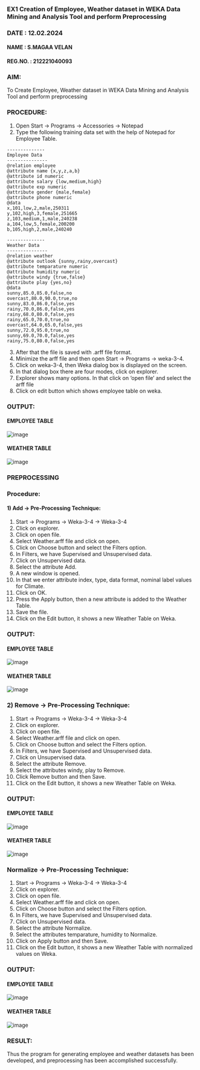 ### EX1 Creation of Employee, Weather dataset in WEKA Data Mining and Analysis Tool and perform Preprocessing
### DATE    : 12.02.2024
#### NAME    : S.MAGAA VELAN
#### REG.NO. : 212221040093
### AIM: 
  To Create Employee, Weather dataset in WEKA Data Mining and Analysis Tool and perform preprocessing
### PROCEDURE: 
1) Open Start -> Programs -> Accessories -> Notepad
2) Type the following training data set with the help of Notepad for Employee Table.

```
--------------
Employee Data
---------------
@relation employee
@attribute name {x,y,z,a,b}
@attribute id numeric
@attribute salary {low,medium,high}
@attribute exp numeric
@attribute gender {male,female}
@attribute phone numeric
@data
x,101,low,2,male,250311
y,102,high,3,female,251665
z,103,medium,1,male,240238
a,104,low,5,female,200200
b,105,high,2,male,240240

--------------
Weather Data
---------------
@relation weather
@attribute outlook {sunny,rainy,overcast}
@attribute temparature numeric
@attribute humidity numeric
@attribute windy {true,false}
@attribute play {yes,no}
@data
sunny,85.0,85.0,false,no
overcast,80.0,90.0,true,no
sunny,83.0,86.0,false,yes
rainy,70.0,86.0,false,yes
rainy,68.0,80.0,false,yes
rainy,65.0,70.0,true,no
overcast,64.0,65.0,false,yes
sunny,72.0,95.0,true,no
sunny,69.0,70.0,false,yes
rainy,75.0,80.0,false,yes
```
3) After that the file is saved with .arff file format.
4) Minimize the arff file and then open Start -> Programs -> weka-3-4.
5) Click on weka-3-4, then Weka dialog box is displayed on the screen.
6) In that dialog box there are four modes, click on explorer.
7) Explorer shows many options. In that click on ‘open file’ and select the arff file
8) Click on edit button which shows employee table on weka.

### OUTPUT:
#### EMPLOYEE TABLE
![image](https://github.com/S-ABHISHEK-1905/WDM_EXP1/assets/66360846/9744c514-a338-4d1c-8599-36c995aa13bd)

#### WEATHER TABLE
![image](https://github.com/S-ABHISHEK-1905/WDM_EXP1/assets/66360846/732f0e92-13fd-4dfb-8481-8f9e1914cf5e)



### PREPROCESSING
### Procedure:
#### 1) Add -> Pre-Processing Technique:
1) Start -> Programs -> Weka-3-4 -> Weka-3-4
2) Click on explorer.
3) Click on open file.
4) Select Weather.arff file and click on open.
5) Click on Choose button and select the Filters option.
6) In Filters, we have Supervised and Unsupervised data.
7) Click on Unsupervised data.
8) Select the attribute Add.
9) A new window is opened.
10) In that we enter attribute index, type, data format, nominal label values for Climate.
11) Click on OK.
12) Press the Apply button, then a new attribute is added to the Weather Table.
13) Save the file.
14) Click on the Edit button, it shows a new Weather Table on Weka.

### OUTPUT:
#### EMPLOYEE TABLE
![image](https://github.com/pavizhi/WDM_EXP1/assets/95067176/a0746515-71d3-42d2-b3b5-a644ebac83e8)

#### WEATHER TABLE
![image](https://github.com/S-ABHISHEK-1905/WDM_EXP1/assets/66360846/84baaa81-1988-46ae-b1a9-1238f1350092)


### 2) Remove -> Pre-Processing Technique:

1) Start -> Programs -> Weka-3-4 -> Weka-3-4
2) Click on explorer.
3) Click on open file.
4) Select Weather.arff file and click on open.
5) Click on Choose button and select the Filters option.
6) In Filters, we have Supervised and Unsupervised data.
7) Click on Unsupervised data.
8) Select the attribute Remove.
9) Select the attributes windy, play to Remove.
10) Click Remove button and then Save.
11) Click on the Edit button, it shows a new Weather Table on Weka.

### OUTPUT:
#### EMPLOYEE TABLE
![image](https://github.com/S-ABHISHEK-1905/WDM_EXP1/assets/66360846/53560a0c-7c0c-49e9-a41e-1115590dc94b)

#### WEATHER TABLE
![image](https://github.com/S-ABHISHEK-1905/WDM_EXP1/assets/66360846/32af72a2-4eae-4d03-8152-dfcf33f0dcbc)


### Normalize -> Pre-Processing Technique:

1) Start -> Programs -> Weka-3-4 -> Weka-3-4
2) Click on explorer.
3) Click on open file.
4) Select Weather.arff file and click on open.
5) Click on Choose button and select the Filters option.
6) In Filters, we have Supervised and Unsupervised data.
7) Click on Unsupervised data.
8) Select the attribute Normalize.
9) Select the attributes temparature, humidity to Normalize.
10) Click on Apply button and then Save.
11) Click on the Edit button, it shows a new Weather Table with normalized values on Weka.

### OUTPUT:
#### EMPLOYEE TABLE
![image](https://github.com/S-ABHISHEK-1905/WDM_EXP1/assets/66360846/0838cfcb-ccd5-490b-81a2-e647e9dd6feb)

#### WEATHER TABLE
![image](https://github.com/S-ABHISHEK-1905/WDM_EXP1/assets/66360846/0f55c327-2f2f-44d0-87b8-5a7c57b7f2bd)

### RESULT: 
  Thus the program for generating employee and weather datasets has been developed, and preprocessing has been accomplished successfully.
